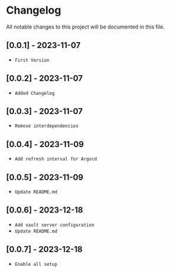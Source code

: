 # Changelog

All notable changes to this project will be documented in this file.
## [0.0.1] - 2023-11-07
- `First Version`
## [0.0.2] - 2023-11-07
- `Added Changelog`
## [0.0.3] - 2023-11-07
- `Remove interdependencies`
## [0.0.4] - 2023-11-09
- `Add refresh interval for Argocd`
## [0.0.5] - 2023-11-09
- `Update README.md`
## [0.0.6] - 2023-12-18
- `Add vault server configuration`
- `Update README.md`
## [0.0.7] - 2023-12-18
- `Enable all setup`